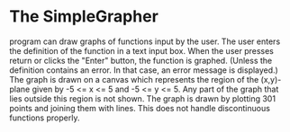 # The SimpleGrapher 
program can draw graphs of functions input by the user.  The user enters the definition of the function in a text input box.  When the user presses return or clicks the "Enter" button,
     the function is graphed.  (Unless the definition contains an error. In that case, an error message is displayed.)
     The graph is drawn on a canvas which represents the region of the (x,y)-plane given by  -5 <= x <= 5  and  -5 <= y <= 5.  Any part of
     the graph that lies outside this region is not shown.  The graph  is drawn by plotting 301 points and joining them with lines.  This
     does not handle discontinuous functions properly.
